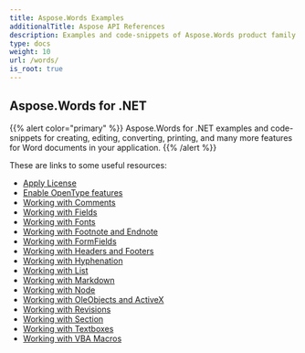 ```yaml
---
title: Aspose.Words Examples
additionalTitle: Aspose API References
description: Examples and code-snippets of Aspose.Words product family. It includes basic and advance examples of usage of Aspose.Words.
type: docs
weight: 10
url: /words/
is_root: true
---
```


## Aspose.Words for .NET
{{% alert color="primary" %}}
Aspose.Words for .NET examples and code-snippets for creating, editing, converting, printing, and many more features for Word documents in your application. 
{{% /alert %}}

These are links to some useful resources:
- [Apply License](./net/apply-license/)
- [Enable OpenType features](./net/enable-opentype-features/)
- [Working with Comments](./net/working-with-comments/)
- [Working with Fields](./net/working-with-fields/)
- [Working with Fonts](./net/working-with-fonts/)
- [Working with Footnote and Endnote](./net/working-with-footnote-and-endnote/)
- [Working with FormFields](./net/working-with-formfields/)
- [Working with Headers and Footers](./net/working-with-headers-and-footers/)
- [Working with Hyphenation](./net/working-with-hyphenation/)
- [Working with List](./net/working-with-list/)
- [Working with Markdown](./net/working-with-markdown/)
- [Working with Node](./net/working-with-node/)
- [Working with OleObjects and ActiveX](./net/working-with-oleobjects-and-activex/)
- [Working with Revisions](./net/working-with-revisions/)
- [Working with Section](./net/working-with-section/)
- [Working with Textboxes](./net/working-with-textboxes/)
- [Working with VBA Macros](./net/working-with-vba-macros/)


